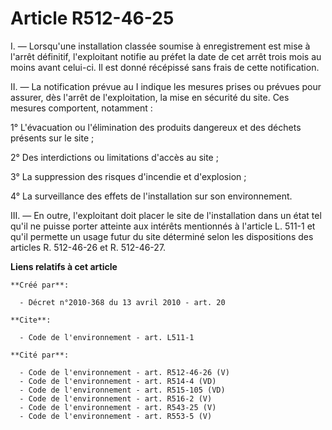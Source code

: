 # Article R512-46-25

I. ― Lorsqu'une installation classée soumise à enregistrement est mise à l'arrêt définitif, l'exploitant notifie au préfet la
date de cet arrêt trois mois au moins avant celui-ci. Il est donné récépissé sans frais de cette notification. 

II. ― La notification prévue au I indique les mesures prises ou prévues pour assurer, dès l'arrêt de l'exploitation, la mise
en sécurité du site. Ces mesures comportent, notamment : 

1° L'évacuation ou l'élimination des produits dangereux et des déchets présents sur le site ; 

2° Des interdictions ou limitations d'accès au site ; 

3° La suppression des risques d'incendie et d'explosion ; 

4° La surveillance des effets de l'installation sur son environnement. 

III. ― En outre, l'exploitant doit placer le site de l'installation dans un état tel qu'il ne puisse porter atteinte aux
intérêts mentionnés à l'article L. 511-1 et qu'il permette un usage futur du site déterminé selon les dispositions des
articles R. 512-46-26 et R. 512-46-27.

**Liens relatifs à cet article**

	**Créé par**:

	  - Décret n°2010-368 du 13 avril 2010 - art. 20

	**Cite**:

	  - Code de l'environnement - art. L511-1

	**Cité par**:

	  - Code de l'environnement - art. R512-46-26 (V)
	  - Code de l'environnement - art. R514-4 (VD)
	  - Code de l'environnement - art. R515-105 (VD)
	  - Code de l'environnement - art. R516-2 (V)
	  - Code de l'environnement - art. R543-25 (V)
	  - Code de l'environnement - art. R553-5 (V)
